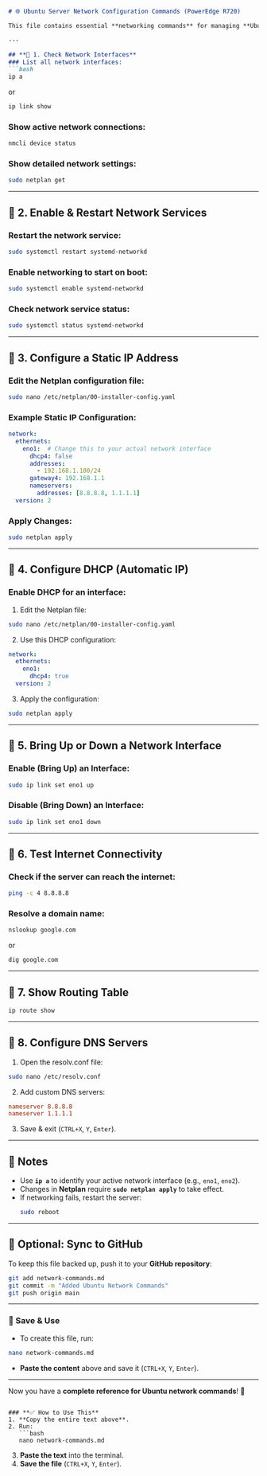 

```markdown
# 🌐 Ubuntu Server Network Configuration Commands (PowerEdge R720)

This file contains essential **networking commands** for managing **Ubuntu Server** on a **Dell PowerEdge R720**.

---

## **🔹 1. Check Network Interfaces**
### List all network interfaces:
```bash
ip a
```
or
```bash
ip link show
```

### Show active network connections:
```bash
nmcli device status
```

### Show detailed network settings:
```bash
sudo netplan get
```

---

## **🔹 2. Enable & Restart Network Services**
### Restart the network service:
```bash
sudo systemctl restart systemd-networkd
```

### Enable networking to start on boot:
```bash
sudo systemctl enable systemd-networkd
```

### Check network service status:
```bash
sudo systemctl status systemd-networkd
```

---

## **🔹 3. Configure a Static IP Address**
### Edit the Netplan configuration file:
```bash
sudo nano /etc/netplan/00-installer-config.yaml
```
### Example Static IP Configuration:
```yaml
network:
  ethernets:
    eno1:  # Change this to your actual network interface
      dhcp4: false
      addresses:
        - 192.168.1.100/24
      gateway4: 192.168.1.1
      nameservers:
        addresses: [8.8.8.8, 1.1.1.1]
  version: 2
```
### Apply Changes:
```bash
sudo netplan apply
```

---

## **🔹 4. Configure DHCP (Automatic IP)**
### Enable DHCP for an interface:
1. Edit the Netplan file:
```bash
sudo nano /etc/netplan/00-installer-config.yaml
```
2. Use this DHCP configuration:
```yaml
network:
  ethernets:
    eno1:
      dhcp4: true
  version: 2
```
3. Apply the configuration:
```bash
sudo netplan apply
```

---

## **🔹 5. Bring Up or Down a Network Interface**
### Enable (Bring Up) an Interface:
```bash
sudo ip link set eno1 up
```
### Disable (Bring Down) an Interface:
```bash
sudo ip link set eno1 down
```

---

## **🔹 6. Test Internet Connectivity**
### Check if the server can reach the internet:
```bash
ping -c 4 8.8.8.8
```

### Resolve a domain name:
```bash
nslookup google.com
```
or
```bash
dig google.com
```

---

## **🔹 7. Show Routing Table**
```bash
ip route show
```

---

## **🔹 8. Configure DNS Servers**
1. Open the resolv.conf file:
```bash
sudo nano /etc/resolv.conf
```
2. Add custom DNS servers:
```ini
nameserver 8.8.8.8
nameserver 1.1.1.1
```
3. Save & exit (`CTRL+X`, `Y`, `Enter`).

---

## **📌 Notes**
- Use **`ip a`** to identify your active network interface (e.g., `eno1`, `eno2`).
- Changes in **Netplan** require **`sudo netplan apply`** to take effect.
- If networking fails, restart the server:
  ```bash
  sudo reboot
  ```

---

## **📂 Optional: Sync to GitHub**
To keep this file backed up, push it to your **GitHub repository**:
```bash
git add network-commands.md
git commit -m "Added Ubuntu Network Commands"
git push origin main
```

---

### **💾 Save & Use**
- To create this file, run:
```bash
nano network-commands.md
```
- **Paste the content** above and save it (`CTRL+X`, `Y`, `Enter`).

---

Now you have a **complete reference for Ubuntu network commands**! 🚀
```

### **✅ How to Use This**
1. **Copy the entire text above**.
2. Run:
   ```bash
   nano network-commands.md
   ```
3. **Paste the text** into the terminal.
4. **Save the file** (`CTRL+X`, `Y`, `Enter`).


